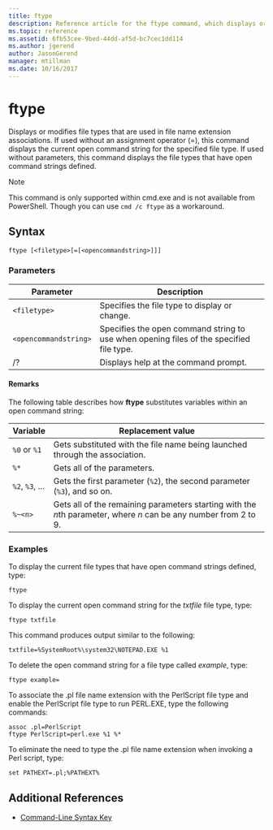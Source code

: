 ```yaml
---
title: ftype
description: Reference article for the ftype command, which displays or modifies file type used in file name extension associations.
ms.topic: reference
ms.assetid: 6fb53cee-9bed-44dd-af5d-bc7cec1dd114
ms.author: jgerend
author: JasonGerend
manager: mtillman
ms.date: 10/16/2017
---
```


# ftype

Displays or modifies file types that are used in file name extension associations. If used without an assignment operator (=), this command displays the current open command string for the specified file type. If used without parameters, this command displays the file types that have open command strings defined.

> [!NOTE]
> This command is only supported within cmd.exe and is not available from PowerShell.
> Though you can use `cmd /c ftype` as a workaround.

## Syntax

```
ftype [<filetype>[=[<opencommandstring>]]]
```

### Parameters

| Parameter | Description |
| --------- | ----------- |
| `<filetype>` | Specifies the file type to display or change. |
| `<opencommandstring>` | Specifies the open command string to use when opening files of the specified file type.|
| /? | Displays help at the command prompt. |

#### Remarks

The following table describes how **ftype** substitutes variables within an open command string:

| Variable | Replacement value |
| -------- | ----------------- |
| `%0` or `%1` | Gets substituted with the file name being launched through the association. |
| `%*` | Gets all of the parameters. |
| `%2`, `%3`, ... | Gets the first parameter (`%2`), the second parameter (`%3`), and so on. |
| `%~<n>` | Gets all of the remaining parameters starting with the *n*th parameter, where *n* can be any number from 2 to 9. |

### Examples

To display the current file types that have open command strings defined, type:

```
ftype
```

To display the current open command string for the *txtfile* file type, type:

```
ftype txtfile
```

This command produces output similar to the following:

`txtfile=%SystemRoot%\system32\NOTEPAD.EXE %1`

To delete the open command string for a file type called *example*, type:

```
ftype example=
```

To associate the .pl file name extension with the PerlScript file type and enable the PerlScript file type to run PERL.EXE, type the following commands:

```
assoc .pl=PerlScript
ftype PerlScript=perl.exe %1 %*
```

To eliminate the need to type the .pl file name extension when invoking a Perl script, type:

```
set PATHEXT=.pl;%PATHEXT%
```

## Additional References

- [Command-Line Syntax Key](command-line-syntax-key.md)
